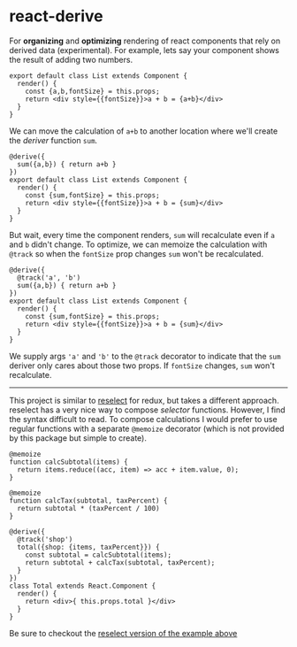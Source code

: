 # react-derive

For **organizing** and **optimizing** rendering of react components
that rely on derived data (experimental). For example, lets say your
component shows the result of adding two numbers.

    export default class List extends Component {
      render() {
        const {a,b,fontSize} = this.props;
        return <div style={{fontSize}}>a + b = {a+b}</div>
      }
    }

We can move the calculation of `a+b` to another location
where we'll create the *deriver* function `sum`.

    @derive({
      sum({a,b}) { return a+b }
    })
    export default class List extends Component {
      render() {
        const {sum,fontSize} = this.props;
        return <div style={{fontSize}}>a + b = {sum}</div>
      }
    }

But wait, every time the component renders, `sum` will recalculate even
if `a` and `b` didn't change. To optimize, we can memoize the calculation with `@track`
so when the `fontSize` prop changes `sum` won't be recalculated.

    @derive({
      @track('a', 'b')
      sum({a,b}) { return a+b }
    })
    export default class List extends Component {
      render() {
        const {sum,fontSize} = this.props;
        return <div style={{fontSize}}>a + b = {sum}</div>
      }
    }

We supply args `'a'` and `'b'` to the `@track`
decorator to indicate that the `sum` deriver only
cares about those two props. If `fontSize` changes,
`sum` won't recalculate.

-------

This project is similar to [reselect](https://github.com/faassen/reselect)
for redux, but takes a different approach. reselect has a
very nice way to compose *selector* functions. However,
I find the syntax difficult to read. To compose calculations
I would prefer to use regular functions with a
separate `@memoize` decorator (which is not provided by this package but simple to create).

    @memoize
    function calcSubtotal(items) {
      return items.reduce((acc, item) => acc + item.value, 0);
    }

    @memoize
    function calcTax(subtotal, taxPercent) {
      return subtotal * (taxPercent / 100)
    }

    @derive({
      @track('shop')
      total({shop: {items, taxPercent}}) {
        const subtotal = calcSubtotal(items);
        return subtotal + calcTax(subtotal, taxPercent);
      }
    })
    class Total extends React.Component {
      render() {
        return <div>{ this.props.total }</div>
      }
    }

Be sure to checkout the [reselect version of the example above](https://github.com/faassen/reselect#example)
